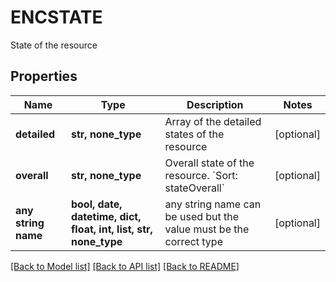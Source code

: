 # ENCSTATE

State of the resource

## Properties
Name | Type | Description | Notes
------------ | ------------- | ------------- | -------------
**detailed** | **str, none_type** | Array of the detailed states of the resource | [optional] 
**overall** | **str, none_type** | Overall state of the resource. &#x60;Sort: stateOverall&#x60; | [optional] 
**any string name** | **bool, date, datetime, dict, float, int, list, str, none_type** | any string name can be used but the value must be the correct type | [optional]

[[Back to Model list]](../README.md#documentation-for-models) [[Back to API list]](../README.md#documentation-for-api-endpoints) [[Back to README]](../README.md)


